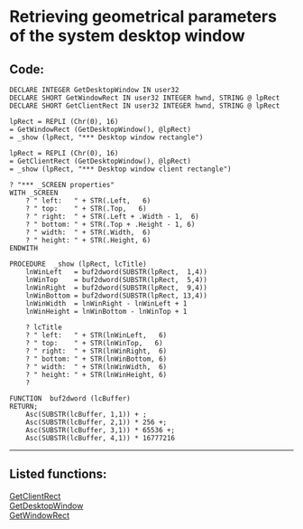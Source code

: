 
# Retrieving geometrical parameters of the system desktop window

## Code:
```foxpro  
DECLARE INTEGER GetDesktopWindow IN user32
DECLARE SHORT GetWindowRect IN user32 INTEGER hwnd, STRING @ lpRect
DECLARE SHORT GetClientRect IN user32 INTEGER hwnd, STRING @ lpRect

lpRect = REPLI (Chr(0), 16)
= GetWindowRect (GetDesktopWindow(), @lpRect)
= _show (lpRect, "*** Desktop window rectangle")
	
lpRect = REPLI (Chr(0), 16)
= GetClientRect (GetDesktopWindow(), @lpRect)
= _show (lpRect, "*** Desktop window client rectangle")

? "*** _SCREEN properties"
WITH _SCREEN
	? "	left:   " + STR(.Left,   6)
	? "	top:	" + STR(.Top,	6)
	? "	right:  " + STR(.Left + .Width - 1,  6)
	? "	bottom: " + STR(.Top + .Height - 1, 6)
	? "	width:  " + STR(.Width,  6)
	? "	height: " + STR(.Height, 6)
ENDWITH

PROCEDURE  _show (lpRect, lcTitle)
	lnWinLeft   = buf2dword(SUBSTR(lpRect,  1,4))
	lnWinTop	= buf2dword(SUBSTR(lpRect,  5,4))
	lnWinRight  = buf2dword(SUBSTR(lpRect,  9,4))
	lnWinBottom = buf2dword(SUBSTR(lpRect, 13,4))
	lnWinWidth  = lnWinRight - lnWinLeft + 1
	lnWinHeight = lnWinBottom - lnWinTop + 1

	? lcTitle
	? "	left:   " + STR(lnWinLeft,   6)
	? "	top:	" + STR(lnWinTop,	6)
	? "	right:  " + STR(lnWinRight,  6)
	? "	bottom: " + STR(lnWinBottom, 6)
	? "	width:  " + STR(lnWinWidth,  6)
	? "	height: " + STR(lnWinHeight, 6)
	?

FUNCTION  buf2dword (lcBuffer)
RETURN;
	Asc(SUBSTR(lcBuffer, 1,1)) + ;
	Asc(SUBSTR(lcBuffer, 2,1)) * 256 +;
	Asc(SUBSTR(lcBuffer, 3,1)) * 65536 +;
	Asc(SUBSTR(lcBuffer, 4,1)) * 16777216  
```  
***  


## Listed functions:
[GetClientRect](../libraries/user32/GetClientRect.md)  
[GetDesktopWindow](../libraries/user32/GetDesktopWindow.md)  
[GetWindowRect](../libraries/user32/GetWindowRect.md)  
